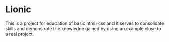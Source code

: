 ﻿# Lionic

<p>This is a project for education of basic html+css and it serves to consolidate skills and demonstrate the knowledge gained by using an example close to a real project.</p>

